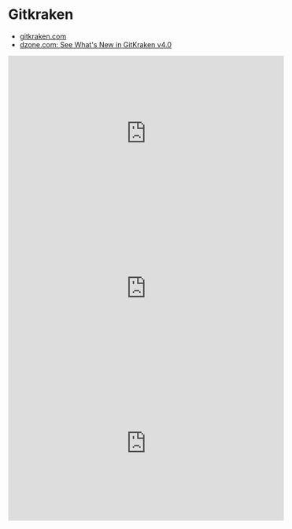 # Gitkraken
* [gitkraken.com](https://www.gitkraken.com/)
* [dzone.com: See What's New in GitKraken v4.0](https://dzone.com/articles/see-whats-new-in-gitkraken-v40)

<iframe width="560" height="315" src="https://www.youtube.com/embed/gjtXTm_TvvE" frameborder="0" allow="accelerometer; autoplay; encrypted-media; gyroscope; picture-in-picture" allowfullscreen></iframe>

<iframe width="560" height="315" src="https://www.youtube.com/embed/eTOgjQ9o4vQ" frameborder="0" allow="accelerometer; autoplay; encrypted-media; gyroscope; picture-in-picture" allowfullscreen></iframe>

<iframe width="560" height="315" src="https://www.youtube.com/embed/gjtXTm_TvvE&list=PLe6EXFvnTV78WqGmGSq8JPnafR3lAa55n" frameborder="0" allow="accelerometer; autoplay; encrypted-media; gyroscope; picture-in-picture" allowfullscreen></iframe>
